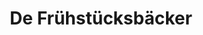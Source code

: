 ---
title: "De Frühstücksbäcker"
url: /pirmasens/de-fruehstuecksbaecker-am-sommerwald/
shop: Bäckerei
---
